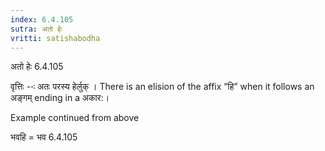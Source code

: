 ```yaml
---
index: 6.4.105
sutra: अतो हेः
vritti: satishabodha
---
```



 अतो हेः 6.4.105 


वृत्तिः --ः अतः परस्‍य हेर्लुक् । There is an elision of the affix “हि” when it follows an अङ्गम् ending in a अकार:। 


Example continued from above 


भवहि = भव 6.4.105 


